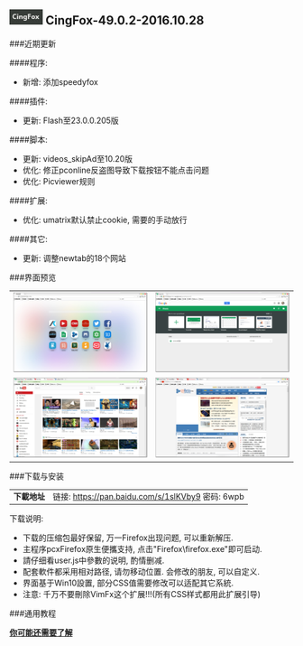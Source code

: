 ## ![icon](../../img/icon.jpg) CingFox-49.0.2-2016.10.28

###近期更新

####程序:
- 新增: 添加speedyfox

####插件:
- 更新: Flash至23.0.0.205版

####脚本:
- 更新: videos_skipAd至10.20版
- 优化: 修正pconline反盗图导致下载按钮不能点击问题
- 优化: Picviewer规则

####扩展:
- 优化: umatrix默认禁止cookie, 需要的手动放行

####其它:
- 更新: 调整newtab的18个网站

###界面预览

| | |
| :-- | :-- |
| ![](../../img/48.0.1-2016.08.20/preview.jpg) | ![](../../img/48.0.1-2016.08.20/preview-2.jpg) |
| ![](../../img/48.0.1-2016.08.20/preview-3.jpg) | ![](../../img/48.0.1-2016.08.20/preview-4.jpg) |

###下载与安装

| |  |
| :-- | :-- |
| **下載地址** | 链接: https://pan.baidu.com/s/1slKVby9 密码: 6wpb |

下载说明:
- 下载的压缩包最好保留, 万一Firefox出现问题, 可以重新解压.
- 主程序pcxFirefox原生便攜支持, 点击"Firefox\firefox.exe"即可启动.
- 請仔细看user.js中參數的说明, 酌情删减.
- 配套軟件都采用相对路径, 请勿移动位置. 会修改的朋友, 可以自定义.
- 界面基于Win10設置, 部分CSS值需要修改可以适配其它系統.
- 注意: 千万不要刪除VimFx这个扩展!!!(所有CSS样式都用此扩展引导)

###通用教程

[**你可能还需要了解**](../..#你可能还需要了解)